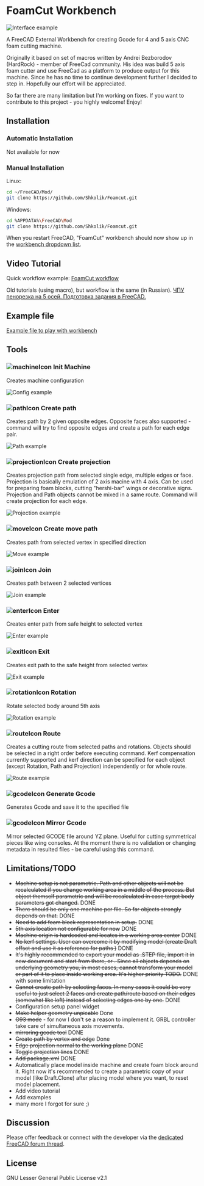 
# FoamCut Workbench

![Interface example](Examples/Example.png)

A FreeCAD External Workbench for creating Gcode for 4 and 5 axis CNC foam cutting machine.

Originally it based on set of macros written by Andrei Bezborodov (HardRock) - member of FreeCad community. His idea was build 5 axis foam cutter and use FreeCad as a platform to produce output for this machine. Since he has no time to continue development further I decided to step in. Hopefully our effort will be appreciated. 

So far there are many limitation but I'm working on fixes.
If you want to contribute to this project - you highly welcome!
Enjoy!

## Installation

### Automatic Installation

Not available for now

### Manual Installation

Linux:
```bash
cd ~/FreeCAD/Mod/ 
git clone https://github.com/Shkolik/Foamcut.git
```

Windows:
```bash
cd %APPDATA%\FreeCAD\Mod 
git clone https://github.com/Shkolik/Foamcut.git
```

When you restart FreeCAD, "FoamCut" workbench should now show up in the [workbench dropdown list](https://freecadweb.org/wiki/Std_Workbench).

## Video Tutorial

Quick workflow example:
[FoamCut workflow](https://youtu.be/15t2KHbIPVY)

Old tutorials (using macro), but workflow is the same (in Russian).
[ЧПУ пенорезка на 5 осей. Подготовка задания в FreeCAD.](https://youtu.be/TuBmqCTIS20?si=CNeAytixMs9086Nn) 

## Example file

[Example file to play with workbench](Examples/Example.FCStd)

## Tools
### ![machineIcon](./Resources/icons/machine.svg) Init Machine
Creates machine configuration 

![Config example](Examples/Config.png)

### ![pathIcon](./Resources/icons/path.svg) Create path
Creates path by 2 given opposite edges. Opposite faces also supported - command will try to find opposite edges and create a path for each edge pair. 

![Path example](Examples/Path.png)

### ![projectionIcon](./Resources/icons/projection.svg) Create projection
Creates projection path from selected single edge, multiple edges or face. Projection is basically emulation of 2 axis macine with 4 axis. Can be used for preparing foam blocks, cutting "hershi-bar" wings or decorative signs.
Projection and Path objects cannot be mixed in a same route. Command will create projection for each edge. 

![Projection example](Examples/Projection.png)

### ![moveIcon](./Resources/icons/move.svg) Create move path
Creates path from selected vertex in specified direction

![Move example](Examples/Move.png)

### ![joinIcon](./Resources/icons/join.svg) Join
Creates path between 2 selected vertices

![Join example](Examples/Join.png)

### ![enterIcon](./Resources/icons/enter.svg) Enter
Creates enter path from safe height to selected vertex

![Enter example](Examples/Enter.png)

### ![exitIcon](./Resources/icons/exit.svg) Exit
Creates exit path to the safe height from selected vertex

![Exit example](Examples/Exit.png)

### ![rotationIcon](./Resources/icons/rotation.svg) Rotation
Rotate selected body around 5th axis

![Rotation example](Examples/Rotation.png)

### ![routeIcon](./Resources/icons/route.svg) Route
Creates a cutting route from selected paths and rotations. Objects should be selected in a right order before executing command.
Kerf compensation currently supported and kerf direction can be specified for each object (except Rotation, Path and Projection) independently or for whole route.

![Route example](Examples/Route.png)

### ![gcodeIcon](./Resources/icons/gcode.svg) Generate Gcode
Generates Gcode and save it to the specified file

### ![gcodeIcon](./Resources/icons/mirrorgcode.svg) Mirror Gcode
Mirror selected GCODE file around YZ plane. Useful for cutting symmetrical pieces like wing consoles. At the moment there is no validation or changing metadata in resulted files - be careful using this command.

## Limitations/TODO

 - ~~Machine setup is not parametric. Path and other objects will not be recalculated if you change working area in a middle of the process. But object themself parametric and will be recalculated in case target body parameters got changed.~~ DONE
 - ~~There should be only one machine per file. So far objects strongly depends on that.~~ DONE
 - ~~Need to add foam block representation in setup.~~ DONE
 - ~~5th axis location not configurable for now~~ DONE
 - ~~Machine origin is hardcoded and locates in a working area center~~ DONE
 - ~~No kerf settings. User can overcome it by modifying model (create Draft offset and use it as reference for paths )~~ DONE
 - ~~It's highly recommended to export your model as .STEP file, import it in new document and start from there, or . Since all objects depends on underlying geometry you, in most cases, cannot transform your model or part of it to place inside working area. It's higher priority TODO.~~ DONE with some limitation
 - ~~Cannot create path by selecting faces. In many cases it could be very useful to just select 2 faces and create path/route based on their edges (somewhat like loft) instead of selecting edges one by one.~~ DONE
 - Configuration setup panel widget
 - ~~Make helper geometry unpicable~~ Done
 - ~~G93 mode~~ - for now I don't se a reason to implement it. GRBL controller take care of simultaneous axis movements.
 - ~~mirroring gcode tool~~ DONE
 - ~~Create path by vertex and edge~~ Done
 - ~~Edge projection normal to the working plane~~ DONE
 - ~~Toggle projection lines~~ DONE
 - ~~Add package.xml~~ DONE
 - Automatically place model inside machine and create foam block around it. Right now it's recommended to create a parametric copy of your model (like Draft.Clone) after placing model where you want, to reset model placement.
 - Add video tutorial
 - Add examples
 - many more I forgot for sure ;) 
 
## Discussion
Please offer feedback or connect with the developer via the [dedicated FreeCAD forum thread](https://forum.freecad.org/viewtopic.php?style=10&t=91419).

## License
GNU Lesser General Public License v2.1